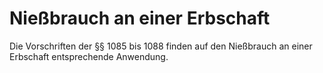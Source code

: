 # Nießbrauch an einer Erbschaft

Die Vorschriften der §§ 1085 bis 1088 finden auf den Nießbrauch an einer Erbschaft entsprechende Anwendung.